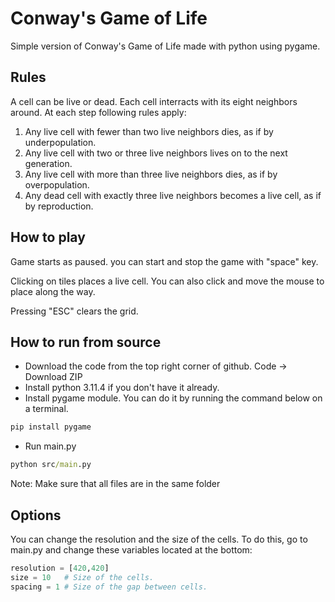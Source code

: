 # Conway's Game of Life
Simple version of Conway's Game of Life made with python using pygame.

## Rules
A cell can be live or dead. Each cell interracts with its eight neighbors around.
At each step following rules apply:
1. Any live cell with fewer than two live neighbors dies, as if by underpopulation.
2. Any live cell with two or three live neighbors lives on to the next generation.
3. Any live cell with more than three live neighbors dies, as if by overpopulation.
4. Any dead cell with exactly three live neighbors becomes a live cell, as if by reproduction.


## How to play
Game starts as paused. you can start and stop the game with "space" key.

Clicking on tiles places a live cell. You can also click and move the mouse to place along the way.

Pressing "ESC" clears the grid.

## How to run from source
- Download the code from the top right corner of github. Code -> Download ZIP
- Install python 3.11.4 if you don't have it already.
- Install pygame module. You can do it by running the command below on a terminal.
```cmd
pip install pygame
```
- Run main.py
```cmd
python src/main.py
```
Note: Make sure that all files are in the same folder

## Options
You can change the resolution and the size of the cells.
To do this, go to main.py and change these variables located at the bottom:
```python
resolution = [420,420] 
size = 10   # Size of the cells.
spacing = 1 # Size of the gap between cells.
```   
